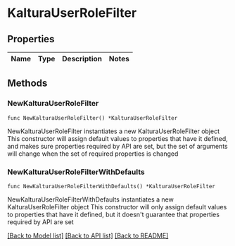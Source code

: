 # KalturaUserRoleFilter

## Properties

Name | Type | Description | Notes
------------ | ------------- | ------------- | -------------

## Methods

### NewKalturaUserRoleFilter

`func NewKalturaUserRoleFilter() *KalturaUserRoleFilter`

NewKalturaUserRoleFilter instantiates a new KalturaUserRoleFilter object
This constructor will assign default values to properties that have it defined,
and makes sure properties required by API are set, but the set of arguments
will change when the set of required properties is changed

### NewKalturaUserRoleFilterWithDefaults

`func NewKalturaUserRoleFilterWithDefaults() *KalturaUserRoleFilter`

NewKalturaUserRoleFilterWithDefaults instantiates a new KalturaUserRoleFilter object
This constructor will only assign default values to properties that have it defined,
but it doesn't guarantee that properties required by API are set


[[Back to Model list]](../README.md#documentation-for-models) [[Back to API list]](../README.md#documentation-for-api-endpoints) [[Back to README]](../README.md)


